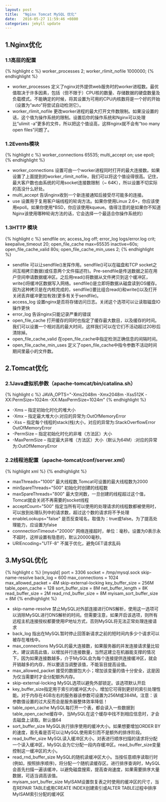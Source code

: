 ```yaml
---
layout: post
title:  "Nginx Tomcat MySQL 优化"
date:   2016-05-27 11:59:46 +0800
categories: jekyll update
---
```


## 1.Nginx优化

### 1.1高层的配置

{% highlight c %}
worker_processes  2;
worker_rlimit_nofile 1000000;
{% endhighlight %}

* worker_processes 定义了nginx对外提供web服务时的worker进程数。最优值取决于许多因素，包括（但不限于）CPU核的数量、存储数据的硬盘数量及负载模式。不能确定的时候，将其设置为可用的CPU内核数将是一个好的开始（设置为“auto”将尝试自动检测它）。
* worker_rlimit_nofile 更改worker进程的最大打开文件数限制。如果没设置的话，这个值为操作系统的限制。设置后你的操作系统和Nginx可以处理比“ulimit -a”更多的文件，所以把这个值设高，这样nginx就不会有“too many open files”问题了。

### 1.2Events模块
{% highlight c %}
worker_connections 65535; 
multi_accept on; 
use epoll; 
{% endhighlight %}

* worker_connections 设置可由一个worker进程同时打开的最大连接数。如果设置了上面提到的worker_rlimit_nofile，我们可以将这个值设得很高。记住，最大客户数也由系统的可用socket连接数限制（~ 64K），所以设置不切实际的高没什么好处。
* multi_accept 告诉nginx收到一个新连接通知后接受尽可能多的连接。
* use 设置用于复用客户端线程的轮询方法。如果你使用Linux 2.6+，你应该使用epoll。如果你使用*BSD，你应该使用kqueue。值得注意的是如果你不知道Nginx该使用哪种轮询方法的话，它会选择一个最适合你操作系统的）

### 1.3HTTP 模块
{% highlight c %}
sendfile        on;
access_log 		off; 
error_log 		logs/error.log crit; 
keepalive_timeout  20; 
open_file_cache max=65535 inactive=60s; 
open_file_cache_valid 80s; 
open_file_cache_min_uses 2; 
{% endhighlight %}

* sendfile 可以让sendfile()发挥作用。sendfile()可以在磁盘和TCP socket之间互相拷贝数据(或任意两个文件描述符)。Pre-sendfile是传送数据之前在用户空间申请数据缓冲区。之后用read()将数据从文件拷贝到这个缓冲区，write()将缓冲区数据写入网络。sendfile()是立即将数据从磁盘读到OS缓存。因为这种拷贝是在内核完成的，sendfile()要比组合read()和write()以及打开关闭丢弃缓冲更加有效(更多有关于sendfile)。
* access_log 设置nginx是否将存储访问日志。关闭这个选项可以让读取磁盘IO操作更快
* error_log 告诉nginx只能记录严重的错误
* open_file_cache 打开缓存的同时也指定了缓存最大数目，以及缓存的时间。我们可以设置一个相对高的最大时间，这样我们可以在它们不活动超过20秒后清除掉。
* open_file_cache_valid 在open_file_cache中指定检测正确信息的间隔时间。
* open_file_cache_min_uses 定义了open_file_cache中指令参数不活动时间期间里最小的文件数。

## 2.Tomcat优化

### 2.1Java虚拟机参数（apache-tomcat/bin/catalina.sh）
{% highlight c %}
JAVA_OPTS="-Xms2048m -Xmx2048m -Xss512K -XX:PermSize=1024m -XX:MaxPermSize=1024m"
{% endhighlight %}

* -Xms – 指定初始化时化的堆大小
* -Xmx – 指定最大堆大小:对应的异常为:OutOfMemoryError
* -Xss – 指定每个线程的stack(栈)大小，对应的异常为:StackOverflowError OutOfMemoryError
* -PermSize – 指定初始化时化的非堆（方法区）大小
* -MaxPermSize – 指定最大非堆（方法区）大小（默认为64M）:对应的异常为:OutOfMemoryError

### 2.2线程池配置（apache-tomcat/conf/server.xml）
{% highlight xml %}
<Connector port="80" protocol="HTTP/1.1" 
	maxThreads="1000" 
	minSpareThreads="500" 
	maxSpareThreads="800" 
	acceptCount="2000"
	enableLookups="false" 
	connectionTimeout="20000" redirectPort="8443" URIEncoding="UTF-8"/>
{% endhighlight %}

* maxThreads="1000"       	最大线程数,Tomcat可设置的最大线程数为2000
* minSpareThreads="500"		初始化时创建的线程数
* maxSpareThreads="800"		最大空闲数，一旦创建的线程超过这个值，Tomcat就会关闭不再需要的socket线程
* acceptCount="500"			指定当所有可以使用的处理请求的线程数都被使用时，可以放到处理队列中的请求数，超过这个数的请求将不予处理
* enableLookups="false"		是否反查域名，取值为：true或false。为了提高处理能力，应设置为false
* connnectionTimeout="20000"	网络连接超时，单位：毫秒。设置为0表示永不超时，这样设置有隐患的，默认20000毫秒。
* URIEncoding="UTF-8"			不属于优化，避免GET请求乱码

## 3.MySQL优化
{% highlight c %}
[mysqld]
port            = 3306
socket          = /tmp/mysql.sock
skip-name-resolve
back_log = 600 
max_connections = 1024
max_allowed_packet = 4M
skip-external-locking 
key_buffer_size = 256M
table_open_cache = 128
sort_buffer_size = 8M
net_buffer_length = 8K
read_buffer_size = 2M
read_rnd_buffer_size = 8M
myisam_sort_buffer_size = 8M
{% endhighlight %}

* skip-name-resolve	禁止MySQL对外部连接进行DNS解析，使用这一选项可以消除MySQL进行DNS解析的时间。但需要注意，如果开启该选项，则所有远程主机连接授权都要使用IP地址方式，否则MySQL将无法正常处理连接请求
* back_log	指出在MySQL暂时停止回答新请求之前的短时间内多少个请求可以被存在堆栈中。
* max_connections MySQL的最大连接数，如果服务器的并发连接请求量比较大，建议调高此值，以增加并行连接数量，当然这建立在机器能支撑的情况下，因为如果连接数越多，介于MySQL会为每个连接提供连接缓冲区，就会开销越多的内存，所以要适当调整该值，不能盲目提高设值。
* max_allowed_packet 接受的数据包大小；增加该变量的值十分安全，这是因为仅当需要时才会分配额外内存。
* skip-external-locking MySQL选项以避免外部锁定。该选项默认开启
* key_buffer_size指定用于索引的缓冲区大小，增加它可得到更好的索引处理性能。对于内存在4GB左右的服务器该参数可设置为256M或384M。注意：该参数值设置的过大反而会是服务器整体效率降低！
* table_open_cache MySQL每打开一个表，都会读入一些数据到table_open_cache缓存中，当MySQL在这个缓存中找不到相应信息时，才会去磁盘上读取。默认值64
* sort_buffer_size MySQL执行排序使用的缓冲大小。如果想要增加ORDER BY的速度，首先看是否可以让MySQL使用索引而不是额外的排序阶段。
* read_buffer_size MySQL读入缓冲区大小。对表进行顺序扫描的请求将分配一个读入缓冲区，MySQL会为它分配一段内存缓冲区。read_buffer_size变量控制这一缓冲区的大小。
* read_rnd_buffer_size MySQL的随机读缓冲区大小。当按任意顺序读取行时(例如，按照排序顺序)，将分配一个随机读缓存区。进行排序查询时，MySQL会首先扫描一遍该缓冲，以避免磁盘搜索，提高查询速度，如果需要排序大量数据，可适当调高该值。
* myisam_sort_buffer_size MyISAM设置恢复表之时使用的缓冲区的尺寸，当在REPAIR TABLE或用CREATE INDEX创建索引或ALTER TABLE过程中排序 MyISAM索引分配的缓冲区